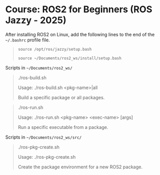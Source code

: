 # Course: ROS2 for Beginners (ROS Jazzy - 2025)

After installing ROS2 on Linux, add the following lines to the end of the `~/.bashrc` profile file.

> `source /opt/ros/jazzy/setup.bash`
>
> `source ~/Documents/ros2_ws/install/setup.bash`

Scripts in `~/Documents/ros2_ws/`

> ./ros-build.sh
>
> Usage: ./ros-build.sh \<pkg-name>|all
>
> Build a specific package or all packages.

> ./ros-run.sh
>
> Usage: ./ros-run.sh \<pkg-name> \<exec-name> [args]
>
> Run a specific executable from a package.

Scripts in `~/Documents/ros2_ws/src/`

> ./ros-pkg-create.sh
>
> Usage: ./ros-pkg-create.sh <pkg-name> <build-type>
> 
> Create the package environment for a new ROS2 package.
